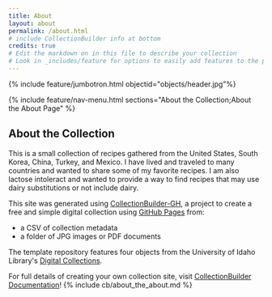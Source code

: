 ```yaml
---
title: About
layout: about
permalink: /about.html
# include CollectionBuilder info at bottom
credits: true
# Edit the markdown on in this file to describe your collection
# Look in _includes/feature for options to easily add features to the page
---
```


{% include feature/jumbotron.html objectid="objects/header.jpg"%}

{% include feature/nav-menu.html sections="About the Collection;About the About Page" %}

## About the Collection

This is a small collection of recipes gathered from the United States, South Korea, China, Turkey, and Mexico. I have lived and traveled to many countries and wanted to share some of my favorite recipes. I am also lactose intoleract and wanted to provide a way to find recipes that may use dairy substitutions or not include dairy. 

This site was generated using [CollectionBuilder-GH](https://collectionbuilding.github.io/gh/), a project to create a free and simple digital collection using [GitHub Pages](https://pages.github.com/) from: 

- a CSV of collection metadata
- a folder of JPG images or PDF documents

The template repository features four objects from the University of Idaho Library's [Digital Collections](https://www.lib.uidaho.edu/digital). 

For full details of creating your own collection site, visit [CollectionBuilder Documentation](https://collectionbuilder.github.io/cb-docs/)!
{% include cb/about_the_about.md %} 
